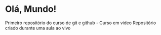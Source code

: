 # Olá, Mundo!
 Primeiro repositório do curso de git e github - Curso em video
 Repositório criado durante uma aula ao vivo
 
